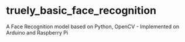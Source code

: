 # truely_basic_face_recognition
A Face Recognition model based on Python, OpenCV - Implemented on Arduino and Raspberry Pi
